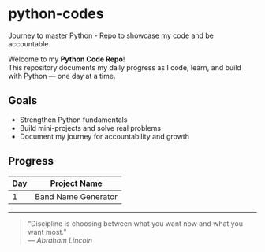 # python-codes
Journey to master Python - Repo to showcase my code and be accountable.

Welcome to my **Python Code Repo**!  
This repository documents my daily progress as I code, learn, and build with Python — one day at a time.

## Goals
- Strengthen Python fundamentals  
- Build mini-projects and solve real problems  
- Document my journey for accountability and growth  

## Progress
| Day | Project Name |
|-----|--------------|
| 1 | Band Name Generator |


---

> “Discipline is choosing between what you want now and what you want most.”  
> — *Abraham Lincoln*
